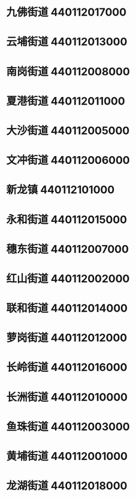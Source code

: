 # 九佛街道 440112017000
# 云埔街道 440112013000
# 南岗街道 440112008000
# 夏港街道 440112011000
# 大沙街道 440112005000
# 文冲街道 440112006000
# 新龙镇 440112101000
# 永和街道 440112015000
# 穗东街道 440112007000
# 红山街道 440112002000
# 联和街道 440112014000
# 萝岗街道 440112012000
# 长岭街道 440112016000
# 长洲街道 440112010000
# 鱼珠街道 440112003000
# 黄埔街道 440112001000
# 龙湖街道 440112018000
